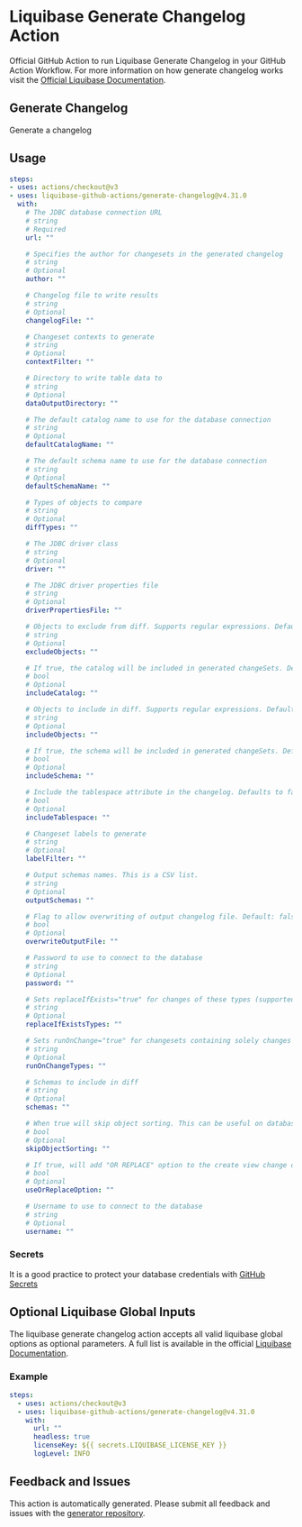 # Liquibase Generate Changelog Action
Official GitHub Action to run Liquibase Generate Changelog in your GitHub Action Workflow. For more information on how generate changelog works visit the [Official Liquibase Documentation](https://docs.liquibase.com/commands/home.html).
## Generate Changelog
Generate a changelog
## Usage
```yaml
steps:
- uses: actions/checkout@v3
- uses: liquibase-github-actions/generate-changelog@v4.31.0
  with:
    # The JDBC database connection URL
    # string
    # Required
    url: ""

    # Specifies the author for changesets in the generated changelog
    # string
    # Optional
    author: ""

    # Changelog file to write results
    # string
    # Optional
    changelogFile: ""

    # Changeset contexts to generate
    # string
    # Optional
    contextFilter: ""

    # Directory to write table data to
    # string
    # Optional
    dataOutputDirectory: ""

    # The default catalog name to use for the database connection
    # string
    # Optional
    defaultCatalogName: ""

    # The default schema name to use for the database connection
    # string
    # Optional
    defaultSchemaName: ""

    # Types of objects to compare
    # string
    # Optional
    diffTypes: ""

    # The JDBC driver class
    # string
    # Optional
    driver: ""

    # The JDBC driver properties file
    # string
    # Optional
    driverPropertiesFile: ""

    # Objects to exclude from diff. Supports regular expressions. Defaults to null.
    # string
    # Optional
    excludeObjects: ""

    # If true, the catalog will be included in generated changeSets. Defaults to false.
    # bool
    # Optional
    includeCatalog: ""

    # Objects to include in diff. Supports regular expressions. Defaults to null.
    # string
    # Optional
    includeObjects: ""

    # If true, the schema will be included in generated changeSets. Defaults to false.
    # bool
    # Optional
    includeSchema: ""

    # Include the tablespace attribute in the changelog. Defaults to false.
    # bool
    # Optional
    includeTablespace: ""

    # Changeset labels to generate
    # string
    # Optional
    labelFilter: ""

    # Output schemas names. This is a CSV list.
    # string
    # Optional
    outputSchemas: ""

    # Flag to allow overwriting of output changelog file. Default: false
    # bool
    # Optional
    overwriteOutputFile: ""

    # Password to use to connect to the database
    # string
    # Optional
    password: ""

    # Sets replaceIfExists="true" for changes of these types (supported types: createProcedure, createView)
    # string
    # Optional
    replaceIfExistsTypes: ""

    # Sets runOnChange="true" for changesets containing solely changes of these types (e. g. createView, createProcedure, ...).
    # string
    # Optional
    runOnChangeTypes: ""

    # Schemas to include in diff
    # string
    # Optional
    schemas: ""

    # When true will skip object sorting. This can be useful on databases that have a lot of packages/procedures that are linked to each other
    # bool
    # Optional
    skipObjectSorting: ""

    # If true, will add "OR REPLACE" option to the create view change object
    # bool
    # Optional
    useOrReplaceOption: ""

    # Username to use to connect to the database
    # string
    # Optional
    username: ""

```

### Secrets
It is a good practice to protect your database credentials with [GitHub Secrets](https://docs.github.com/en/actions/security-guides/encrypted-secrets)

## Optional Liquibase Global Inputs
The liquibase generate changelog action accepts all valid liquibase global options as optional parameters. A full list is available in the official [Liquibase Documentation](https://docs.liquibase.com/parameters/command-parameters.html).

### Example
```yaml
steps:
  - uses: actions/checkout@v3
  - uses: liquibase-github-actions/generate-changelog@v4.31.0
    with:
      url: ""
      headless: true
      licenseKey: ${{ secrets.LIQUIBASE_LICENSE_KEY }}
      logLevel: INFO
```

## Feedback and Issues
This action is automatically generated. Please submit all feedback and issues with the [generator repository](https://github.com/liquibase/github-action-generator/issues).

